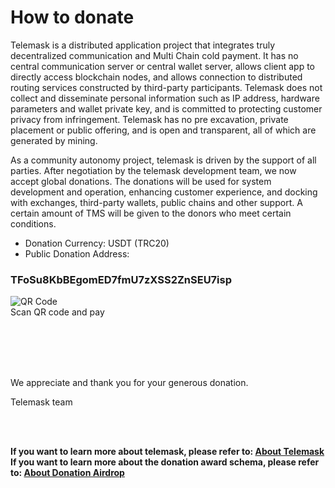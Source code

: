 # How to donate #

Telemask is a distributed application project that integrates truly decentralized communication and Multi Chain cold payment. It has no central communication server or central wallet server, allows client app to directly access blockchain nodes, and allows connection to distributed routing services constructed by third-party participants. Telemask does not collect and disseminate personal information such as IP address, hardware parameters and wallet private key, and is committed to protecting customer privacy from infringement. Telemask has no pre excavation, private placement or public offering, and is open and transparent, all of which are generated by mining.

As a community autonomy project, telemask is driven by the support of all parties. After negotiation by the telemask development team, we now accept global donations. The donations will be used for system development and operation, enhancing customer experience, and docking with exchanges, third-party wallets, public chains and other support. A certain amount of TMS will be given to the donors who meet certain conditions.

* Donation Currency: USDT (TRC20)
* Public Donation Address:  
 ### TFoSu8KbBEgomED7fmU7zXSS2ZnSEU7isp ###
![QR Code](https://i.loli.net/2021/06/19/pIsQrzEc7TMGNbv.jpg)    
    Scan QR code and pay
    
<br/>
<br/>
<br/>
<br/>
 
We appreciate and thank you for your generous donation.

Telemask team



<br/>
<br/>

**If you want to learn more about telemask, please refer to: [About Telemask](https://github.com/telemaskio/telemaskio/blob/main/abouttelemask.md)**  
**If you want to learn more about the donation award schema, please refer to: [About Donation Airdrop](https://github.com/telemaskio/telemaskio/blob/main/AboutDonationAirdrop.md)**  
